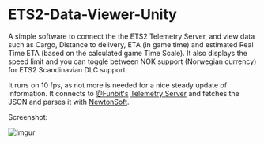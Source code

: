 # ETS2-Data-Viewer-Unity
A simple software to connect the the ETS2 Telemetry Server, and view data such as Cargo, Distance to delivery, ETA (in game time) and estimated Real Time ETA (based on the calculated game Time Scale). It also displays the speed limit and you can toggle between NOK support (Norwegian currency) for ETS2 Scandinavian DLC support.

It runs on 10 fps, as not more is needed for a nice steady update of information.
It connects to [@Funbit's](https://github.com/Funbit/) [Telemetry Server](https://github.com/Funbit/ets2-telemetry-server) and fetches the JSON and parses it with [NewtonSoft](http://www.newtonsoft.com/json).


Screenshot:

![Imgur](http://i.imgur.com/BxlLDR1.jpg)

